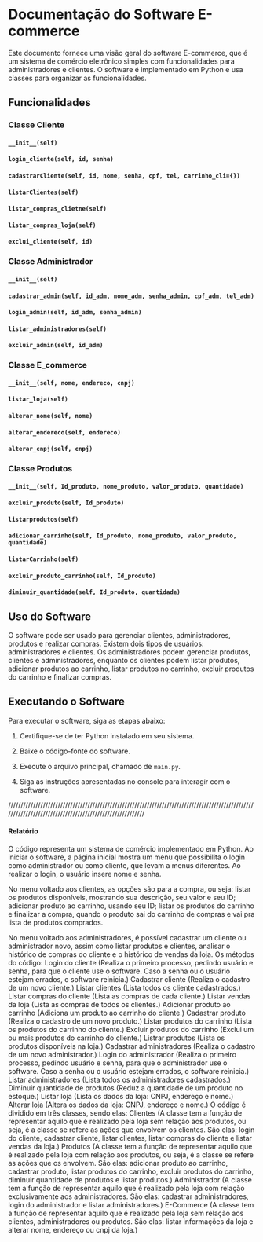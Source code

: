 # Documentação do Software E-commerce

Este documento fornece uma visão geral do software E-commerce, que é um sistema de comércio eletrônico simples com funcionalidades para administradores e clientes. O software é implementado em Python e usa classes para organizar as funcionalidades.

## Funcionalidades

### Classe Cliente

#### `__init__(self)`

#### `login_cliente(self, id, senha)`

#### `cadastrarCliente(self, id, nome, senha, cpf, tel, carrinho_cli={})`

#### `listarClientes(self)`

#### `listar_compras_clietne(self)`

#### `listar_compras_loja(self)`

#### `exclui_cliente(self, id)`

### Classe Administrador

#### `__init__(self)`

#### `cadastrar_admin(self, id_adm, nome_adm, senha_admin, cpf_adm, tel_adm)`

#### `login_admin(self, id_adm, senha_admin)`

#### `listar_administradores(self)`

#### `excluir_admin(self, id_adm)`

### Classe E_commerce

#### `__init__(self, nome, endereco, cnpj)`

#### `listar_loja(self)`

#### `alterar_nome(self, nome)`

#### `alterar_endereco(self, endereco)`

#### `alterar_cnpj(self, cnpj)`

### Classe Produtos

#### `__init__(self, Id_produto, nome_produto, valor_produto, quantidade)`

#### `excluir_produto(self, Id_produto)`

#### `listarprodutos(self)`

#### `adicionar_carrinho(self, Id_produto, nome_produto, valor_produto, quantidade)`

#### `listarCarrinho(self)`

#### `excluir_produto_carrinho(self, Id_produto)`

#### `diminuir_quantidade(self, Id_produto, quantidade)`

## Uso do Software

O software pode ser usado para gerenciar clientes, administradores, produtos e realizar compras. Existem dois tipos de usuários: administradores e clientes. Os administradores podem gerenciar produtos, clientes e administradores, enquanto os clientes podem listar produtos, adicionar produtos ao carrinho, listar produtos no carrinho, excluir produtos do carrinho e finalizar compras.

## Executando o Software

Para executar o software, siga as etapas abaixo:

1. Certifique-se de ter Python instalado em seu sistema.

2. Baixe o código-fonte do software.

3. Execute o arquivo principal, chamado de `main.py`.

4. Siga as instruções apresentadas no console para interagir com o software.

//////////////////////////////////////////////////////////////////////////////////////////////////////////////////////////////////////////////////////////
#### Relatório


O código representa um sistema de comércio implementado em Python. Ao iniciar o software, a página inicial mostra um menu que possibilita o login como administrador ou como cliente, que levam a menus diferentes. Ao realizar o login, o usuário insere nome e senha. 

No menu voltado aos clientes, as opções são para a compra, ou seja: listar os produtos disponíveis, mostrando sua descrição, seu valor e seu ID; adicionar produto ao carrinho, usando seu ID; listar os produtos do carrinho e finalizar a compra, quando o produto sai do carrinho de compras e vai pra lista de produtos comprados. 

No menu voltado aos administradores, é possível cadastrar um cliente ou administrador novo, assim como listar produtos e clientes, analisar o histórico de compras do cliente e o histórico de vendas da loja.
Os métodos do código:
Login do cliente (Realiza o primeiro processo, pedindo usuário e senha, para que o cliente use o software. Caso a senha ou o usuário estejam errados, o software reinicia.)
Cadastrar cliente (Realiza o cadastro de um novo cliente.)
Listar clientes (Lista todos os cliente cadastrados.)
Listar compras do cliente (Lista as compras de cada cliente.)
Listar vendas da loja (Lista as compras de todos os clientes.)
Adicionar produto ao carrinho (Adiciona um produto ao carrinho do cliente.)
Cadastrar produto (Realiza o cadastro de um novo produto.)
Listar produtos do carrinho  (Lista os produtos do carrinho do cliente.)
Excluir produtos do carrinho (Exclui um ou mais produtos do carrinho do cliente.)
Listrar produtos (Lista os produtos disponíveis na loja.)
Cadastrar administradores (Realiza o cadastro de um novo administrador.)
Login do administrador (Realiza o primeiro processo, pedindo usuário e senha, para que o administrador use o software. Caso a senha ou o usuário estejam errados, o software reinicia.)
Listar administradores (Lista todos os administradores cadastrados.)
Diminuir quantidade de produtos (Reduz a quantidade de um produto no estoque.)
Listar loja (Lista os dados da loja: CNPJ, endereço e nome.)
Alterar loja (Altera os dados da loja: CNPJ, endereço e nome.)
O código é dividido em três classes, sendo elas:
Clientes (A classe tem a função de representar aquilo que é realizado pela loja sem relação aos produtos, ou seja, é a classe se refere as ações que envolvem os clientes. São elas: login do cliente, cadastrar cliente, listar clientes, listar compras do cliente e listar vendas da loja.)
Produtos (A classe tem a função de representar aquilo que é realizado pela loja com relação aos produtos, ou seja, é a classe se refere as ações que os envolvem. São elas: adicionar produto ao carrinho, cadastrar produto, listar produtos do carrinho, excluir produtos do carrinho, diminuir quantidade de produtos e listar produtos.)
Administrador (A classe tem a função de representar aquilo que é realizado pela loja com relação exclusivamente aos administradores. São elas: cadastrar administradores, login do administrador e listar administradores.)
E-Commerce (A classe tem a função de representar aquilo que é realizado pela loja sem relação aos clientes, administradores ou produtos. São elas: listar informações da loja e alterar nome, endereço ou cnpj da loja.)

